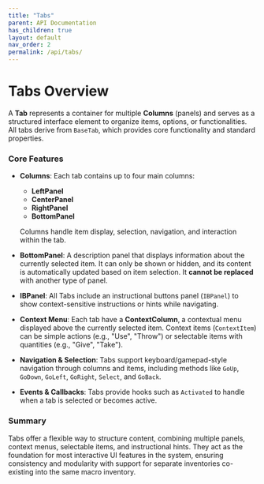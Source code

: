 ```yaml
---
title: "Tabs"
parent: API Documentation
has_children: true
layout: default
nav_order: 2
permalink: /api/tabs/
---
```


# Tabs Overview

A **Tab** represents a container for multiple **Columns** (panels) and serves as a structured interface element to organize items, options, or functionalities. All tabs derive from `BaseTab`, which provides core functionality and standard properties.

### Core Features

- **Columns**: Each tab contains up to four main columns:
  - **LeftPanel**
  - **CenterPanel**
  - **RightPanel**
  - **BottomPanel**
  
  Columns handle item display, selection, navigation, and interaction within the tab.

- **BottomPanel**: A description panel that displays information about the currently selected item. It can only be shown or hidden, and its content is automatically updated based on item selection. It **cannot be replaced** with another type of panel.
- **IBPanel**: All Tabs include an instructional buttons panel (`IBPanel`) to show context-sensitive instructions or hints while navigating.

- **Context Menu**: Each tab have a **ContextColumn**, a contextual menu displayed above the currently selected item. Context items (`ContextItem`) can be simple actions (e.g., "Use", "Throw") or selectable items with quantities (e.g., "Give", "Take").

- **Navigation & Selection**: Tabs support keyboard/gamepad-style navigation through columns and items, including methods like `GoUp`, `GoDown`, `GoLeft`, `GoRight`, `Select`, and `GoBack`.

- **Events & Callbacks**: Tabs provide hooks such as `Activated` to handle when a tab is selected or becomes active.

### Summary

Tabs offer a flexible way to structure content, combining multiple panels, context menus, selectable items, and instructional hints. They act as the foundation for most interactive UI features in the system, ensuring consistency and modularity with support for separate inventories co-existing into the same macro inventory.